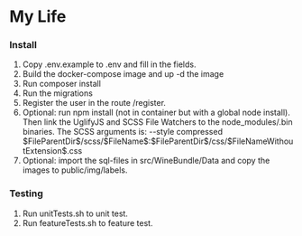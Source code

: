 My Life
========================

<h3>Install</h3>
<ol>
<li>Copy .env.example to .env and fill in the fields.</li>
<li>Build the docker-compose image and up -d the image</li>
<li>Run composer install</li>
<li>Run the migrations</li>
<li>Register the user in the route /register.</li>
<li>Optional: run npm install (not in container but with a global node install). 
Then link the UglifyJS and SCSS File Watchers to the node_modules/.bin binaries. 
The SCSS arguments is: --style compressed $FileParentDir$/scss/$FileName$:$FileParentDir$/css/$FileNameWithoutExtension$.css</li>
<li>Optional: import the sql-files in src/WineBundle/Data and copy the images to 
public/img/labels.</li>
</ol>

<h3>Testing</h3>

<ol>
<li>Run unitTests.sh to unit test.</li>
<li>Run featureTests.sh to feature test.</li>
</ol>
